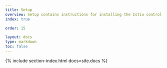 ```yaml
---
title: Setup
overview: Setup contains instructions for installing the Istio control plane in various environments (e.g., Kubernetes, Consul, etc.), as well as instructions for installing the sidecar in the application deployment.
index: true

order: 15

layout: docs
type: markdown
toc: false
---
```


{% include section-index.html docs=site.docs %}
